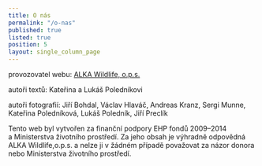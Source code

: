 ```yaml
---
title: O nás
permalink: "/o-nas"
published: true
listed: true
position: 5
layout: single_column_page
---
```

provozovatel webu: [ALKA Wildlife, o.p.s.][1]

autoři textů: Kateřina a Lukáš Poledníkovi

autoři fotografií: Jiří Bohdal, Václav Hlaváč, Andreas Kranz, Sergi
Munne, Kateřina Poledníková, Lukáš Poledník, Jiří Preclík

Tento web byl vytvořen za finanční podpory EHP fondů 2009–2014
a Ministerstva životního prostředí. Za jeho obsah je výhradně odpovědná
ALKA Wildlife,o.p.s. a nelze ji v žádném případě považovat za názor
donora nebo Ministerstva životního prostředí.


[1]: https://www.alkawildlife.eu
